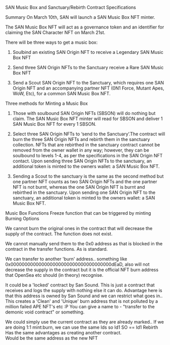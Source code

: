 SAN Music Box and Sanctuary/Rebirth Contract Specifications

Summary
On March 10th, SAN will launch a SAN Music Box NFT minter. 

The SAN Music Box NFT will act as a governance token and an identifier for claiming the SAN Character NFT on March 21st.

There will be three ways to get a music box: 

1) Soulbind an existing SAN Origin NFT to receive a Legendary SAN Music Box NFT

2) Send three SAN Origin NFTs to the Sanctuary receive a Rare SAN Music Box NFT

3) Send a Scout SAN Origin NFT to the Sanctuary, which requires one SAN Origin NFT and an accompanying partner NFT (0N1 Force, Mutant Apes, WoW, Etc), for a common SAN Music Box NFT.

Three methods for Minting a Music Box 

1. Those with soulbound SAN Origin NFTs (SBSON) will do nothing but claim. The SAN Music Box NFT minter will read for SBSON and deliver 1 SAN Music Box NFT for every 1 SBSON.


2. Select three SAN Origin NFTs to ‘send to the Sanctuary’.The contract will burn the three SAN Origin NFTs and rebirth them in the sanctuary collection. NFTs that are rebirthed in the sanctuary contract cannot be removed from the owner wallet in any way; however, they can be soulbound to levels 1-4, as per the specifications in the SAN Origin NFT contact. Upon sending three SAN Origin NFTs to the sanctuary, an additional token is minted to the owners wallet: a SAN Music Box NFT.


3. Sending a Scout to the sanctuary is the same as the second method but one partner NFT counts as two SAN Origin NFTs and the one partner NFT is not burnt, whereas the one SAN Origin NFT is burnt and rebirthed in the sanctuary. Upon sending one SAN Origin NFT to the sanctuary, an additional token is minted to the owners wallet: a SAN Music Box NFT.


Music Box Functions
Freeze function that can be triggered by minting
Burning Options

We cannot burn the original ones in the contract that will decrease the supply of the contract.  The function does not exist.


We cannot manually send them to the 0x0 address as that is blocked in the contract in the transfer functions.  As is standard.

We can transfer to another 'burn' address..  something like 0x000000000000000000000000000000000000dEaD,  also will not decrease the supply in the contract but it is the official NFT burn address that OpenSea etc should (in theory) recognise.


It could be a 'locked' contract by San Sound. This is just a contract that receives and logs the supply with nothing else it can do. 
 Advantage here is that this address is owned by San Sound and we can restrict what goes in.. 
This creates a 'Clean' and 'Unique' burn address that is not polluted by a million failed APE NFT's etc :P
You can give a name to - "transfer to the demonic  void contract" or something.

We could simply use the current contract as they are already marked..
If we are doing 1:1 mint:burn, we can use the same Ids so Id1 SO == Id1 Rebirth
Has the same advantages as creating another contract.  
Would be the same address as the new NFT 


